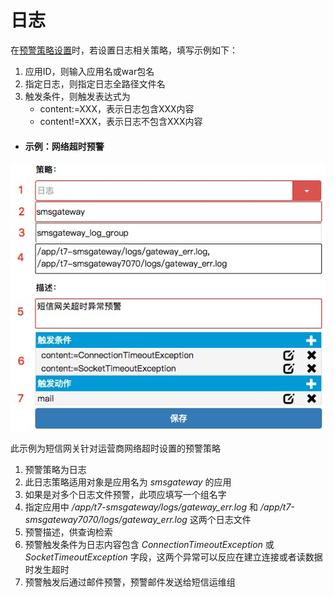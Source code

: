 # 日志

在[预警策略设置](28.md)时，若设置日志相关策略，填写示例如下：
1. 应用ID，则输入应用名或war包名
2. 指定日志，则指定日志全路径文件名
3. 触发条件，则触发表达式为 
    * content:=XXX，表示日志包含XXX内容
    * content!=XXX，表示日志不包含XXX内容

* #### 示例：网络超时预警

![](assets/85_1.png)

此示例为短信网关针对运营商网络超时设置的预警策略

1. 预警策略为日志
2. 此日志策略适用对象是应用名为 *smsgateway* 的应用
3. 如果是对多个日志文件预警，此项应填写一个组名字
4. 指定应用中 */app/t7-smsgateway/logs/gateway_err.log* 和 */app/t7-smsgateway7070/logs/gateway_err.log* 这两个日志文件
5. 预警描述，供查询检索
6. 预警触发条件为日志内容包含 *ConnectionTimeoutException* 或 *SocketTimeoutException* 字段，这两个异常可以反应在建立连接或者读数据时发生超时
7. 预警触发后通过邮件预警，预警邮件发送给短信运维组

